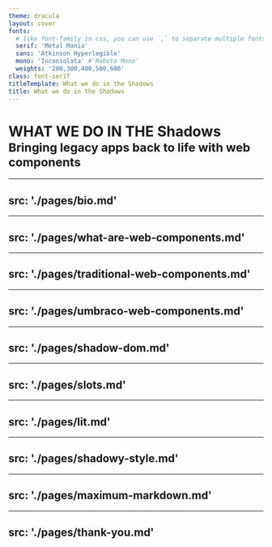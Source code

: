 ```yaml
---
theme: dracula
layout: cover
fonts:
  # like font-family in css, you can use `,` to separate multiple fonts for fallback
  serif: 'Metal Mania'
  sans: 'Atkinson Hyperlegible'
  mono: 'Inconsolata' #'Roboto Mono'
  weights: '200,300,400,500,600'
class: font-serif
titleTemplate: What we do in the Shadows
title: What we do in the Shadows
---
```


<h1>
    <span>WHAT WE DO IN THE</span>
    <strong>Shadows</strong>
    <small>Bringing legacy apps back to life with web components</small>
</h1>


---
src: './pages/bio.md'
---

---
src: './pages/what-are-web-components.md'
---

---
src: './pages/traditional-web-components.md'
---

---
src: './pages/umbraco-web-components.md'
---

---
src: './pages/shadow-dom.md'
---

---
src: './pages/slots.md'
---


---
src: './pages/lit.md'
---

---
src: './pages/shadowy-style.md'
---

---
src:  './pages/maximum-markdown.md'
---

---
src:  './pages/thank-you.md'
---
